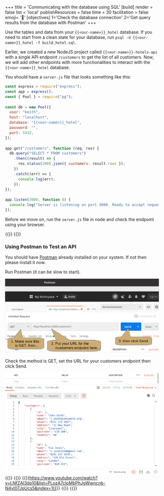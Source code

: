 +++
title = 'Communicating with the database using SQL'
[build]
    render = false
    list = 'local'
    publishResources = false
time = 30
facilitation = false
emoji= '🧩'
[objectives]
    1='Check the database connection'
    2='Get query results from the database with Postman'
+++

Use the tables and data from your `{{<our-name>}}_hotel` database. If you need to start from a clean state for your database, run `psql -d {{<our-name>}}_hotel -f build_hotel.sql`.

Earlier, we created a new NodeJS project called `{{<our-name>}}-hotels-api` with a single API endpoint `/customers` to get the list of all customers. Now, we will add other endpoints with more functionalities to interact with the `{{<our-name>}}_hotel` database.

You should have a `server.js` file that looks something like this:

```js
const express = require("express");
const app = express();
const { Pool } = require("pg");

const db = new Pool({
  user: "keith",
  host: "localhost",
  database: "{{<our-name>}}_hotel",
  password: "",
  port: 5432,
});

app.get("/customers", function (req, res) {
  db.query("SELECT * FROM customers")
    .then((result) => {
      res.status(200).json({ customers: result.rows });
    })
    .catch((err) => {
      console.log(err);
    });
});

app.listen(3000, function () {
  console.log("Server is listening on port 3000. Ready to accept requests!");
});
```

Before we move on, run the `server.js` file in node and check the endpoint using your browser.

{{<tabs name="Communicating with DB">}}
{{<tab name="Using Postman">}}

### Using Postman to Test an API

You should have [Postman](https://www.postman.com/) already installed on your system. If not then please install it now.

Run Postman (it can be slow to start).

![postman get cust all](postman-get-cust-all.png)

Check the method is GET, set the URL for your customers endpoint then click Send.

![postman get cust all results](postman-get-cust-all-results.png)
{{</tab>}}
{{<tab name="👩🏽‍✈️👨🏾‍✈️Code along : Retrieving individual records">}}
{{<youtube>}}https://www.youtube.com/watch?v=LNfZAI3dp10&list=PLozA7cloMbPhJgWwncnb-N4yI07JpUcs5&index=1{{</youtube>}}
{{</tab>}}
{{</tabs>}}
